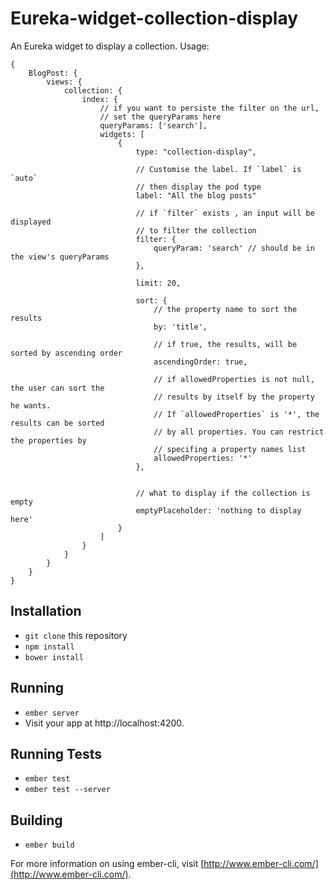 # Eureka-widget-collection-display

An Eureka widget to display a collection. Usage:

    {
        BlogPost: {
            views: {
                collection: {
                    index: {
                        // if you want to persiste the filter on the url,
                        // set the queryParams here
                        queryParams: ['search'],
                        widgets: [
                            {
                                type: "collection-display",

                                // Customise the label. If `label` is `auto`
                                // then display the pod type
                                label: "All the blog posts"

                                // if `filter` exists , an input will be displayed
                                // to filter the collection
                                filter: {
                                    queryParam: 'search' // should be in the view's queryParams
                                },

                                limit: 20,

                                sort: {
                                    // the property name to sort the results
                                    by: 'title',

                                    // if true, the results, will be sorted by ascending order
                                    ascendingOrder: true,

                                    // if allowedProperties is not null, the user can sort the
                                    // results by itself by the property he wants.
                                    // If `allowedProperties` is '*', the results can be sorted
                                    // by all properties. You can restrict the properties by
                                    // specifing a property names list
                                    allowedProperties: '*'
                                },


                                // what to display if the collection is empty
                                emptyPlaceholder: 'nothing to display here'
                            }
                        ]
                    }
                }
            }
        }
    }


## Installation

* `git clone` this repository
* `npm install`
* `bower install`

## Running

* `ember server`
* Visit your app at http://localhost:4200.

## Running Tests

* `ember test`
* `ember test --server`

## Building

* `ember build`

For more information on using ember-cli, visit [http://www.ember-cli.com/](http://www.ember-cli.com/).
